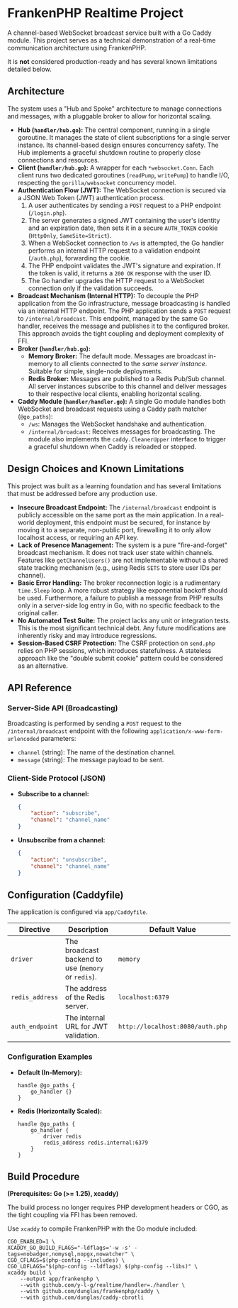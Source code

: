 # FrankenPHP Realtime Project

A channel-based WebSocket broadcast service built with a Go Caddy module. This project serves as a technical demonstration of a real-time communication architecture using FrankenPHP.

It is **not** considered production-ready and has several known limitations detailed below.

## Architecture

The system uses a "Hub and Spoke" architecture to manage connections and messages, with a pluggable broker to allow for horizontal scaling.

-   **Hub (`handler/hub.go`):** The central component, running in a single goroutine. It manages the state of client subscriptions for a single server instance. Its channel-based design ensures concurrency safety. The Hub implements a graceful shutdown routine to properly close connections and resources.
-   **Client (`handler/hub.go`):** A wrapper for each `*websocket.Conn`. Each client runs two dedicated goroutines (`readPump`, `writePump`) to handle I/O, respecting the `gorilla/websocket` concurrency model.
-   **Authentication Flow (JWT):** The WebSocket connection is secured via a JSON Web Token (JWT) authentication process.
    1.  A user authenticates by sending a `POST` request to a PHP endpoint (`/login.php`).
    2.  The server generates a signed JWT containing the user's identity and an expiration date, then sets it in a secure `AUTH_TOKEN` cookie (`HttpOnly`, `SameSite=Strict`).
    3.  When a WebSocket connection to `/ws` is attempted, the Go handler performs an internal HTTP request to a validation endpoint (`/auth.php`), forwarding the cookie.
    4.  The PHP endpoint validates the JWT's signature and expiration. If the token is valid, it returns a `200 OK` response with the user ID.
    5.  The Go handler upgrades the HTTP request to a WebSocket connection only if the validation succeeds.
-   **Broadcast Mechanism (Internal HTTP):** To decouple the PHP application from the Go infrastructure, message broadcasting is handled via an internal HTTP endpoint. The PHP application sends a `POST` request to `/internal/broadcast`. This endpoint, managed by the same Go handler, receives the message and publishes it to the configured broker. This approach avoids the tight coupling and deployment complexity of FFI.
-   **Broker (`handler/hub.go`):**
    -   **Memory Broker:** The default mode. Messages are broadcast in-memory to all clients connected to the *same server instance*. Suitable for simple, single-node deployments.
    -   **Redis Broker:** Messages are published to a Redis Pub/Sub channel. All server instances subscribe to this channel and deliver messages to their respective local clients, enabling horizontal scaling.
-   **Caddy Module (`handler/handler.go`):** A single Go module handles both WebSocket and broadcast requests using a Caddy path matcher (`@go_paths`):
    -   `/ws`: Manages the WebSocket handshake and authentication.
    -   `/internal/broadcast`: Receives messages for broadcasting.
    The module also implements the `caddy.CleanerUpper` interface to trigger a graceful shutdown when Caddy is reloaded or stopped.

## Design Choices and Known Limitations

This project was built as a learning foundation and has several limitations that must be addressed before any production use.

-   **Insecure Broadcast Endpoint:** The `/internal/broadcast` endpoint is publicly accessible on the same port as the main application. In a real-world deployment, this endpoint must be secured, for instance by moving it to a separate, non-public port, firewalling it to only allow localhost access, or requiring an API key.
-   **Lack of Presence Management:** The system is a pure "fire-and-forget" broadcast mechanism. It does not track user state within channels. Features like `getChannelUsers()` are not implementable without a shared state tracking mechanism (e.g., using Redis `SETS` to store user IDs per channel).
-   **Basic Error Handling:** The broker reconnection logic is a rudimentary `time.Sleep` loop. A more robust strategy like exponential backoff should be used. Furthermore, a failure to publish a message from PHP results only in a server-side log entry in Go, with no specific feedback to the original caller.
-   **No Automated Test Suite:** The project lacks any unit or integration tests. This is the most significant technical debt. Any future modifications are inherently risky and may introduce regressions.
-   **Session-Based CSRF Protection:** The CSRF protection on `send.php` relies on PHP sessions, which introduces statefulness. A stateless approach like the "double submit cookie" pattern could be considered as an alternative.

## API Reference

### Server-Side API (Broadcasting)

Broadcasting is performed by sending a `POST` request to the `/internal/broadcast` endpoint with the following `application/x-www-form-urlencoded` parameters:
-   `channel` (string): The name of the destination channel.
-   `message` (string): The message payload to be sent.

### Client-Side Protocol (JSON)

-   **Subscribe to a channel:**
    ```json
    {
        "action": "subscribe",
        "channel": "channel_name"
    }
    ```
-   **Unsubscribe from a channel:**
    ```json
    {
        "action": "unsubscribe",
        "channel": "channel_name"
    }
    ```

## Configuration (Caddyfile)

The application is configured via `app/Caddyfile`.

| Directive     | Description                                     | Default Value                    |
|---------------|-------------------------------------------------|----------------------------------|
| `driver`        | The broadcast backend to use (`memory` or `redis`). | `memory`                         |
| `redis_address` | The address of the Redis server.                | `localhost:6379`                 |
| `auth_endpoint` | The internal URL for JWT validation.            | `http://localhost:8080/auth.php` |

### Configuration Examples

-   **Default (In-Memory):**
    ```caddyfile
    handle @go_paths {
        go_handler {}
    }
    ```

-   **Redis (Horizontally Scaled):**
    ```caddyfile
    handle @go_paths {
        go_handler {
            driver redis
            redis_address redis.internal:6379
        }
    }
    ```

## Build Procedure

**(Prerequisites: Go (>= 1.25), xcaddy)**

The build process no longer requires PHP development headers or CGO, as the tight coupling via FFI has been removed.

Use `xcaddy` to compile FrankenPHP with the Go module included:

```console
CGO_ENABLED=1 \
XCADDY_GO_BUILD_FLAGS="-ldflags='-w -s' -tags=nobadger,nomysql,nopgx,nowatcher" \
CGO_CFLAGS=$(php-config --includes) \
CGO_LDFLAGS="$(php-config --ldflags) $(php-config --libs)" \
xcaddy build \
    --output app/frankenphp \
    --with github.com/y-l-g/realtime/handler=./handler \
    --with github.com/dunglas/frankenphp/caddy \
    --with github.com/dunglas/caddy-cbrotli
```
